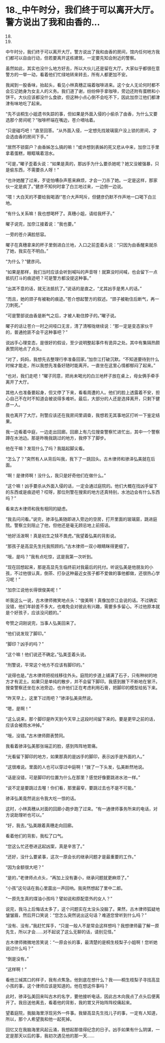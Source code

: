 # 18._中午时分，我们终于可以离开大厅。警方说出了我和由香的...

18.

18.

中午时分，我们终于可以离开大厅。警方说出了我和由香的房间，馆内任何地方我们都可以自由行动，但若要离开这栋建筑，一定要先知会附近的警察。

虽然如此，其实也没什么地方好去，所以大伙儿还是留在大厅。大家似乎都很在意警方的一举一动，看着他们忙绿地转来转去，所有人都更加不安。

我闻到一股香味，抬起头，看见小林真穗正端着咖啡进来。这个女人无论何时都不会忘记她身为女主人的义务。我们道了谢，纷纷伸手拿咖啡，旁边还附有蛋糕和小饼干。大伙应该都没什么食欲，但这种小点心倒不会吃不下，因此加奈江他们都津津有味地吃了起来。

“先不谈桐生小姐遗书失踪的事，但如果是外面入侵的小偷杀了由香，为什么又要选那个房间呢？”咖啡杯端在嘴边，苍介嘀咕着。

“只是碰巧吧！”直至回答。“从外面入侵，一定想先找玻璃窗户没上锁的房间，才会选由香的房间下手。”

“居然不锁窗户？由香姊怎么搞的嘛！”或许想到表姊的死又悲从中来，加奈江手里拿着蛋糕，眼眶噙着泪水。

“可是，”曜子歪着头说：“如果是真的，那凶手为什么要杀她呢？她又没被强暴，只是偷东西，不需要杀人呀！”

“也许她醒了过来，歹徒怕嘈杂声惹来麻烦，才会一刀杀了她。一定是这样，那家伙一定是疯了。”健彦不知何时拿了白兰地过来，一边倒一边说。

“喂！大白天的不要给我喝酒!”苍介大声呵斥，但健彦仍默不作声地一口喝下白兰地。

“有什么关系嘛！我也想喝杯了。真穗小姐，请给我杯子。”

曜子说完，加奈江接着说：“我也要。”

一旁的苍介满脸怒容。

曜子在真穗拿来的杯子里倒进白兰地，入口之前歪着头说：“只因为由香醒来就杀了她，我实在不明白。”

“为什么？”健彦问。

“如果是那样，我们当时应该会听到喊叫的声音呀！就算没时间喊，也会留下一点抵抗打斗的痕迹吧？可是警方都没提这种事。”

“出其不意的话，就无法抵抗了。”说话的是直之，“尤其凶手是男人的话。”

“而且，她的颈子有被勒的痕迹。”苍介想起警方的叙述。“颈子被勒住后断气，再一刀刺死。”

“可是警部说由香是断气之后，才被人勒住脖子的。”曜子说。

曜子的话让苍介一时之间哑口无言，清了清喉咙继续说：“那一定是变态家伙干的，普通抢匪不会干这种事吧？”

说凶手心理变态，是很好的假设，至少说明整起事件有诡异之处。其中有集隔热颇表赞同地点了点头。

“对了，妈妈，我想先去整理行李准备回家。”加奈江打破沉默。“不知道要待到什么时候才能走，所以我想先准备好随时能离开。一直坐在这里心情都郁闷了起来。”

“也对，我们走吧！”曜子同意，把尚未喝光的白兰地杯子放在桌上，母女俩手牵手离开了大厅。

其他人也准备要起身，但又停了下来，看看周遭的人。他们的脸上透露着不安，担心自己不在时不知道会被说得多难听。最后，大部分的人还是选择离开，只剩下健彦一人。

我也离开了大厅。刑警应该还在我房间里调查，我想若无其事地区打听一下鉴定结果。

我一边看着中庭，一边走出回廊。回廊上有几位搜查警察忙进忙出，其中一个警察蹲在水池边。那是昨晚我跳过的地方，我停下了脚步。

他在干嘛？发现什么了吗？我踮起脚尖看。

“怎么了？”突然有人从背后叫我，我下了一跳回头。古木律师和骖泽弘美就在后面。

“啊！是律师啊！没什么，我只是好奇他们在做什么。”

“这个嘛！凶手要杀从外面入侵的话，一定会通过庭院的。他们大概在找凶手留下的东西或是痕迹吧？哎呀，那位刑警在搜索的地方还真特别，水池边会有什么东西吗？”

看来古木律师和我有相同的疑虑。

“我去问问看。”说完，骖泽弘美随即进入旁边的空房，打开里面的玻璃窗，跳进庭院。警察立刻阻止了他，但他还是毫无顾忌地上前搭话。

“他好活泼啊！真是初生之犊不畏虎。”我望着弘美的背影说。

“那孩子是高显先生托我照顾的。”古木律师一双小眼睛眯得更细了。

“哦，是吗？”我有点吃惊，这是我第一次听到。

“现在回想起来，那是高显先生临终前对我最后的托付。听说弘美是他朋友的小孩，不过他很认真，倒茶、打杂这种最近女孩子都不爱做的事他都做，还很热心学习呢！”

“加奈江说他长得很俊美呢！”

听我这么一说，古木律师微笑地点头：“俊美啊！真像加奈江会说的话。不过确实没错，他们年龄差不多大，也难免会对彼此有兴趣，需要多多留心。不过他原本就是个好孩子，应该没问题的。”

夸赞之词刚说完，当事人弘美回来了。

“他们说发现了脚印。”

“脚印？凶手的吗？”

“这个嘛！他们说还不确定。”弘美歪着头说。

“刑警说，平常这个地方不应该有脚印的。”

“说得也是。”古木律师把视线移往外头。庭院的步道上铺满了石子，只有种树的地方才有泥土。如果只是单纯的散步，并不会留下脚印。我感到腋下不断地在冒汗。搜查警察还坐在水池旁边，也许他们正在考虑利用石膏，把脚印的模型给拓下来。

“昨天早上，这里下过雨吧？”骖泽弘美突然说。

“嗯，是啊！”

“这么说来，那个脚印是昨天到今天早上这段时间留下来的。要是更早之前的话，应该会被雨水冲掉。”

“哦，没错。”古木律师颇表赞同。

我看着骖泽弘美那张端正的脸，感到阵阵地胃痛。

“光看留下脚印的地方，如果那真的是凶手的脚印，表示凶手是外面的人。”

“这很难说。里面的人也可以穿过中庭啊！”拨了一下头发，弘美断然地说。

“话是没错，可是脚印的位置为什么在那里？感觉好像要跳进水池一样。”

“说不定是要跳过去喔！你们看，那里最窄，要跳过去也不是不可能。”

骖泽弘美竟然说出令我大吃一惊的话。

这时，小林真穗从对面的回廊小跑步跑了过来。“有一通律师事务所来的电话，对方说助理听也可以。”

“好，我去。”弘美跟着真穗走向回廊。

看着他们的背影，我松了口气。

“您这么忙还卷进这起凶案，真是辛苦了。”

“还好，没什么要紧事，这次一原会长的继承问题才是最重要的工作。”

“因为金额很大吧？”

“是的，”老律师点点头，“再加上没有妻小，继承问题就更麻烦了。”

“小孩”这句话在我心里震出一声回响。我突然想起了里中二郎。

“一原先生真的煤油小孩吗？譬如说和原配意外的女人？”

说完，我马上后悔话太多了，这个问题实在太没头没脑了。果然，古木律师狐疑地皱皱眉，然后开口笑说：“您怎么突然说出这句话？难道您曾听到什么吗？”

“没有、没有，”我赶忙挥手，“只是一般人不是常会这样想吗？我想律师最了解一原先生，所以才会……对不起说了这么无聊的话，请别见怪。”

古木律师微微地苦笑说：“一原会长的事，最清楚的是桐生枝梨子小姐啊！您听她说过什么吗？”

“倒是没有。”

“这样啊！”

看他三缄其口的样子，我有点焦急。他到底在想什么？我——桐生枝梨子寻找高显小孩的事，这个律师应该是知道的。他在想这件事吗？

此时，骖泽弘美回来叫古木的名字，要他接听电话，因此古木向我点了点头后便离开了。我目送他离去，看着他的背影，我的胃又开始阵阵绞痛起来。

望着庭院，我脑海里浮现另外一件事。我替高显先生找儿子的事，一定有人知道，所以，那个人希望我和他一起死掉。

回忆又在我脑海里风起云涌，我想起那值得纪念的日子。凶手如果有什么阴谋，一定是那天以后的事，我初次遇见他的那一天……